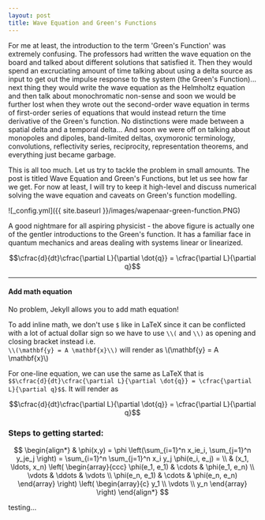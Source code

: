 ```yaml
---
layout: post
title: Wave Equation and Green's Functions
---
```


For me at least, the introduction to the term 'Green's Function' was extremely confusing. The professors had written the wave equation on the board and talked about different solutions that satisfied it. Then they would spend an excruciating amount of time talking about using a delta source as input to get out the impulse response to the system (the Green's Function)... next thing they would write the wave equation as the Helmholtz equation and then talk about monochromatic non-sense and soon we would be further lost when they wrote out the second-order wave equation in terms of first-order series of equations that would instead return the time derivative of the Green's function. No distinctions were made between a spatial delta and a temporal delta... And soon we were off on talking about monopoles and dipoles, band-limited deltas, oxymoronic terminology, convolutions, reflectivity series, reciprocity, representation theorems, and everything just became garbage. 

This is all too much. Let us try to tackle the problem in small amounts. The post is titled Wave Equation and Green's Functions, but let us see how far we get. For now at least, I will try to keep it high-level and discuss numerical solving the wave equation and caveats on Green's function modelling.


  ![_config.yml]({{ site.baseurl }}/images/wapenaar-green-function.PNG)

A good nightmare for all aspiring physicist - the above figure is actually one of the gentler introductions to the Green's function. It has a familiar face in quantum mechanics and areas dealing with systems linear or linearized.

$$\cfrac{d}{dt}\cfrac{\partial L}{\partial \dot{q}} = \cfrac{\partial L}{\partial q}$$


<hr>

#### Add math equation

No problem, Jekyll allows you to add math equation!

To add inline math, we don't use `$` like in LaTeX since it can be conflicted with a lot of actual dollar sign so we have to use `\\(` and `\\)` as opening and closing bracket instead i.e. <br> `\\(\mathbf{y} = A \mathbf{x}\\)` will render as \\(\mathbf{y} = A \mathbf{x}\\)

For one-line equation, we can use the same as LaTeX that is <br>`$$\cfrac{d}{dt}\cfrac{\partial L}{\partial \dot{q}} = \cfrac{\partial L}{\partial q}$$`. It will render as

$$\cfrac{d}{dt}\cfrac{\partial L}{\partial \dot{q}} = \cfrac{\partial L}{\partial q}$$


### Steps to getting started:

$$
\begin{align*}
  & \phi(x,y) = \phi \left(\sum_{i=1}^n x_ie_i, \sum_{j=1}^n y_je_j \right)
  = \sum_{i=1}^n \sum_{j=1}^n x_i y_j \phi(e_i, e_j) = \\
  & (x_1, \ldots, x_n) \left( \begin{array}{ccc}
      \phi(e_1, e_1) & \cdots & \phi(e_1, e_n) \\
      \vdots & \ddots & \vdots \\
      \phi(e_n, e_1) & \cdots & \phi(e_n, e_n)
    \end{array} \right)
  \left( \begin{array}{c}
      y_1 \\
      \vdots \\
      y_n
    \end{array} \right)
\end{align*}
$$

testing...
